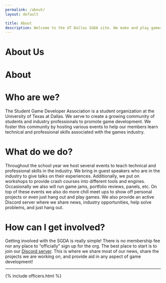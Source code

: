 ```yaml
---
permalink: /about/
layout: default

title: About
description: Welcome to the UT Dallas SGDA site. We make and play games!
---
```


<!-- {% include hero-tileable-bg.html
    path="TileablePatternBlue-168.png"
    text="About us"
%} -->

<div class="ignore content-wrapper">
    <div class="content flex flex-column items-center">
        <h1 class="logo-shadow-cascade py-4 lg:py-12 display-none lg:display-block"> About Us </h1>
        <h1 class="logo-shadow-cascade py-4 lg:py-12 lg:display-none"> About </h1>
    </div>
</div>


# Who are we?

The Student Game Developer Association is a student organization at the University of Texas at Dallas. We serve to create a growing community of students and industry professionals to promote game development. We foster this community by hosting various events to help our members learn technical and professional skills associated with the games industry.

# What do we do?

Throughout the school year we host several events to teach technical and professional skills in the industry. We bring in guest speakers who are in the industry to give talks on their experiences. Additionally, we put on workshops to provide crash courses into different tools and engines. Occasionally we also will run game jams, portfolio reviews, panels, etc. On top of these events we also do more chill meet ups to show off personal projects or even just hang out and play games. We also provide an active Discord server where we share news, industry opportunities, help solve problems, and just hang out.

# How can I get involved?

Getting involved with the SGDA is really simple! There is no membership fee nor any place to “officially” sign up for the org. The best place to start is to join our [Discord server](/discord/). This is where we share most of our news, share the projects we are working on, and provide aid in any aspect of game development!

---

{% include officers.html %}

<div class="pt-12"></div>